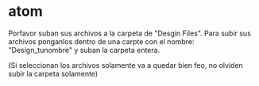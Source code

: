 # atom

Porfavor suban sus archivos a la carpeta de "Desgin Files". Para subir sus archivos ponganlos dentro de una carpte con el nombre: "Design_tunombre" y suban la carpeta entera.

(Si seleccionan los archivos solamente va a quedar bien feo, no olviden subir la carpeta solamente)
